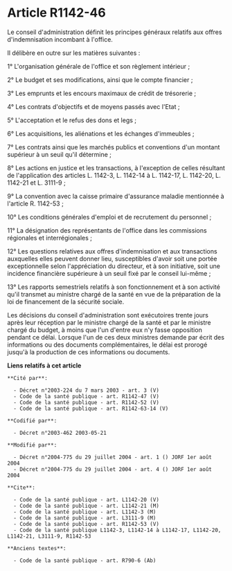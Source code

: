 # Article R1142-46

Le conseil d'administration définit les principes généraux relatifs aux offres d'indemnisation incombant à l'office.

Il délibère en outre sur les matières suivantes :

1° L'organisation générale de l'office et son règlement intérieur ;

2° Le budget et ses modifications, ainsi que le compte financier ;

3° Les emprunts et les encours maximaux de crédit de trésorerie ;

4° Les contrats d'objectifs et de moyens passés avec l'Etat ;

5° L'acceptation et le refus des dons et legs ;

6° Les acquisitions, les aliénations et les échanges d'immeubles ;

7° Les contrats ainsi que les marchés publics et conventions d'un montant supérieur à un seuil qu'il détermine ;

8° Les actions en justice et les transactions, à l'exception de celles résultant de l'application des articles L. 1142-3, L.
1142-14 à L. 1142-17, L. 1142-20, L. 1142-21 et L. 3111-9 ;

9° La convention avec la caisse primaire d'assurance maladie mentionnée à l'article R. 1142-53 ;

10° Les conditions générales d'emploi et de recrutement du personnel ;

11° La désignation des représentants de l'office dans les commissions régionales et interrégionales ;

12° Les questions relatives aux offres d'indemnisation et aux transactions auxquelles elles peuvent donner lieu, susceptibles
d'avoir soit une portée exceptionnelle selon l'appréciation du directeur, et à son initiative, soit une incidence financière
supérieure à un seuil fixé par le conseil lui-même ;

13° Les rapports semestriels relatifs à son fonctionnement et à son activité qu'il transmet au ministre chargé de la santé en
vue de la préparation de la loi de financement de la sécurité sociale.

Les décisions du conseil d'administration sont exécutoires trente jours après leur réception par le ministre chargé de la
santé et par le ministre chargé du budget, à moins que l'un d'entre eux n'y fasse opposition pendant ce délai. Lorsque l'un
de ces deux ministres demande par écrit des informations ou des documents complémentaires, le délai est prorogé jusqu'à la
production de ces informations ou documents.

**Liens relatifs à cet article**

	**Cité par**:

	  - Décret n°2003-224 du 7 mars 2003 - art. 3 (V)
	  - Code de la santé publique - art. R1142-47 (V)
	  - Code de la santé publique - art. R1142-52 (V)
	  - Code de la santé publique - art. R1142-63-14 (V)

	**Codifié par**:

	  - Décret n°2003-462 2003-05-21

	**Modifié par**:

	  - Décret n°2004-775 du 29 juillet 2004 - art. 1 () JORF 1er août 2004
	  - Décret n°2004-775 du 29 juillet 2004 - art. 4 () JORF 1er août 2004

	**Cite**:

	  - Code de la santé publique - art. L1142-20 (V)
	  - Code de la santé publique - art. L1142-21 (M)
	  - Code de la santé publique - art. L1142-3 (M)
	  - Code de la santé publique - art. L3111-9 (M)
	  - Code de la santé publique - art. R1142-53 (V)
	  - Code de la santé publique L1142-3, L1142-14 à L1142-17, L1142-20, L1142-21, L3111-9, R1142-53

	**Anciens textes**:

	  - Code de la santé publique - art. R790-6 (Ab)
